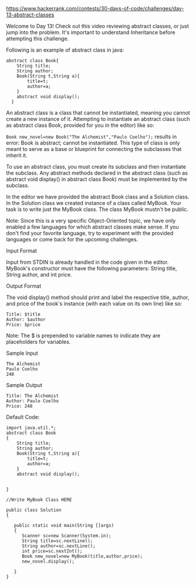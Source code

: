 https://www.hackerrank.com/contests/30-days-of-code/challenges/day-13-abstract-classes

Welcome to Day 13! Check out this video reviewing abstract classes, or just jump into the problem. It's important to understand Inheritance before attempting this challenge.

Following is an example of abstract class in java:
```
abstract class Book{
    String title;
    String author;
    Book(String t,String a){
        title=t;
        author=a;
    }
    abstract void display();
  }
```
An abstract class is a class that cannot be instantiated, meaning you cannot create a new instance of it. Attempting to instantiate an abstract class (such as abstract class Book, provided for you in the editor) like so:

`Book new_novel=new Book("The Alchemist","Paulo Coelho");`
results in error: Book is abstract; cannot be instantiated. This type of class is only meant to serve as a base or blueprint for connecting the subclasses that inherit it.

To use an abstract class, you must create its subclass and then instantiate the subclass. Any abstract methods declared in the abstract class (such as abstract void display() in abstract class Book) must be implemented by the subclass.

In the editor we have provided the abstract Book class and a Solution class. In the Solution class we created instance of a class called MyBook. Your task is to write just the MyBook class. The class MyBook mustn't be public.

Note: Since this is a very specific Object-Oriented topic, we have only enabled a few languages for which abstract classes make sense. If you don't find your favorite language, try to experiment with the provided languages or come back for the upcoming challenges.

Input Format

Input from STDIN is already handled in the code given in the editor. MyBook's constructor must have the following parameters: String title, String author, and int price.

Output Format

The void display() method should print and label the respective title, author, and price of the book's instance (with each value on its own line) like so:
```
Title: $title
Author: $author
Price: $price
```
Note: The $ is prepended to variable names to indicate they are placeholders for variables.

Sample Input
```
The Alchemist
Paulo Coelho
248
```
Sample Output
```
Title: The Alchemist
Author: Paulo Coelho
Price: 248
```

Default Code:
```
import java.util.*;
abstract class Book
{
    String title;
    String author;
    Book(String t,String a){
        title=t;
        author=a;
    }
    abstract void display();


}

//Write MyBook Class HERE

public class Solution
{
   
   public static void main(String []args)
   {
      Scanner sc=new Scanner(System.in);
      String title=sc.nextLine();
      String author=sc.nextLine();
      int price=sc.nextInt();
      Book new_novel=new MyBook(title,author,price);
      new_novel.display();
      
   }
}
```